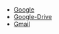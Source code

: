 # 

- [Google](https://google.com)
- [Google-Drive](https://drive.google.com/) 
- [Gmail](https://mail.google.com/)

